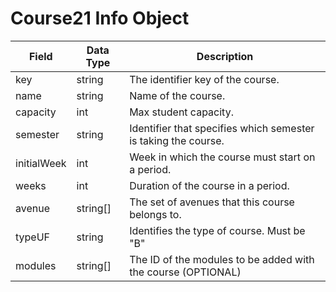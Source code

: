 # Course21 Info Object
Field | Data Type | Description
--- | --- | ---
key | string | The identifier key of the course.
name | string | Name of the course.
capacity | int | Max student capacity.
semester | string | Identifier that specifies which semester is taking the course.
initialWeek | int | Week in which the course must start on a period.
weeks | int | Duration of the course in a period.
avenue | string[] | The set of avenues that this course belongs to.
typeUF | string | Identifies the type of course. Must be "B" | "M" | "TEC20"
modules | string[] | The ID of the modules to be added with the course (OPTIONAL)